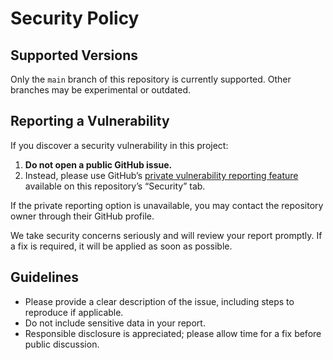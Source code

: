 # Security Policy

## Supported Versions
Only the `main` branch of this repository is currently supported. Other branches may be experimental or outdated.

## Reporting a Vulnerability
If you discover a security vulnerability in this project:

1. **Do not open a public GitHub issue.**
2. Instead, please use GitHub’s [private vulnerability reporting feature](https://docs.github.com/en/code-security/security-advisories/guidance-on-reporting-and-writing/privately-reporting-a-security-vulnerability) available on this repository’s “Security” tab.

If the private reporting option is unavailable, you may contact the repository owner through their GitHub profile.

We take security concerns seriously and will review your report promptly. If a fix is required, it will be applied as soon as possible.

## Guidelines
- Please provide a clear description of the issue, including steps to reproduce if applicable.
- Do not include sensitive data in your report.
- Responsible disclosure is appreciated; please allow time for a fix before public discussion.
